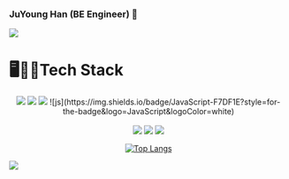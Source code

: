 ### JuYoung Han (BE Engineer) 👋

<!--
**HanJuYoung309/HanJuYoung309** is a ✨ _special_ ✨ repository because its `README.md` (this file) appears on your GitHub profile.

Here are some ideas to get you started:

- 🔭 I’m currently working on ...
- 🌱 I’m currently learning ...
- 👯 I’m looking to collaborate on ...
- 🤔 I’m looking for help with ...
- 💬 Ask me about ...
- 📫 How to reach me: ...
- 😄 Pronouns: ...
- ⚡ Fun fact: ...
-->
<img src="https://capsule-render.vercel.app/api?type=waving&color=BDBDC8&height=150&section=header" />
<h1>🖥️👩‍💻Tech Stack</h1>

<div align="center">
	<img src="https://img.shields.io/badge/Java-007396?style=flat&logo=Java&logoColor=white" />
	<img src="https://img.shields.io/badge/HTML5-E34F26?style=flat&logo=HTML5&logoColor=white" />
	<img src="https://img.shields.io/badge/CSS3-1572B6?style=flat&logo=CSS3&logoColor=white" />
	![js](https://img.shields.io/badge/JavaScript-F7DF1E?style=for-the-badge&logo=JavaScript&logoColor=white)
</div>
<br/>

<div align="center">
	<img src="https://img.shields.io/badge/Spring-007396?style=flat&logo=Java&logoColor=white" />
	<img src="https://img.shields.io/badge/SpringBoot-E34F26?style=flat&logo=SpringBoot&logoColor=white" />
	<img src="https://img.shields.io/badge/AWS-1572B6?style=flat&logo=AWS&logoColor=white" />

 [![Top Langs](https://github-readme-stats.vercel.app/api/top-langs/?username=HanJuYoung309)](https://github.com/anuraghazra/github-readme-stats)
</div>



<img src="https://capsule-render.vercel.app/api?type=waving&color=BDBDC8&height=150&section=footer" />
